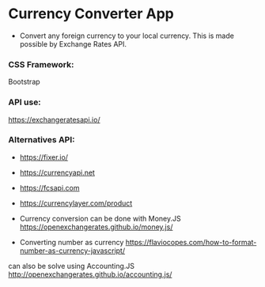 # Currency Converter App #
  
* Convert any foreign currency to your local currency. This is made possible by Exchange Rates API.
  
### CSS Framework:
Bootstrap
  
### API use:
https://exchangeratesapi.io/
  
### Alternatives API:
* https://fixer.io/
* https://currencyapi.net
* https://fcsapi.com
* https://currencylayer.com/product
  
* Currency conversion can be done with Money.JS
https://openexchangerates.github.io/money.js/
  
* Converting number as currency
https://flaviocopes.com/how-to-format-number-as-currency-javascript/
  
can also be solve using Accounting.JS
http://openexchangerates.github.io/accounting.js/



